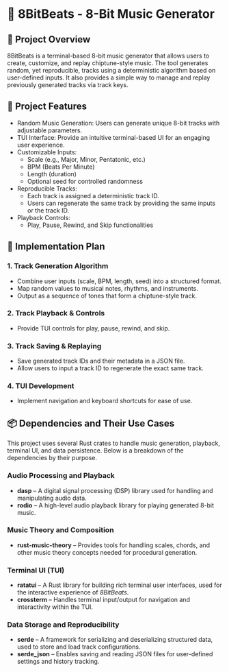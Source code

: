 # 🎵 8BitBeats - 8-Bit Music Generator

## 📌 Project Overview
8BitBeats is a terminal-based 8-bit music generator that allows users to create, customize, and replay chiptune-style music. The tool generates random, yet reproducible, tracks using a deterministic algorithm based on user-defined inputs. It also provides a simple way to manage and replay previously generated tracks via track keys.

## 🎯 Project Features
- Random Music Generation: Users can generate unique 8-bit tracks with adjustable parameters.
- TUI Interface: Provide an intuitive terminal-based UI for an engaging user experience.
- Customizable Inputs:
  - Scale (e.g., Major, Minor, Pentatonic, etc.)
  - BPM (Beats Per Minute)
  - Length (duration)
  - Optional seed for controlled randomness
- Reproducible Tracks:
  - Each track is assigned a deterministic track ID.
  - Users can regenerate the same track by providing the same inputs or the track ID.
- Playback Controls:
  - Play, Pause, Rewind, and Skip functionalities

## 🔧 Implementation Plan

### 1. Track Generation Algorithm
- Combine user inputs (scale, BPM, length, seed) into a structured format.
- Map random values to musical notes, rhythms, and instruments.
- Output as a sequence of tones that form a chiptune-style track.

### 2. Track Playback & Controls
- Provide TUI controls for play, pause, rewind, and skip.

### 3. Track Saving & Replaying
- Save generated track IDs and their metadata in a JSON file.
- Allow users to input a track ID to regenerate the exact same track.

### 4. TUI Development
- Implement navigation and keyboard shortcuts for ease of use.

## 📦 Dependencies and Their Use Cases

This project uses several Rust crates to handle music generation, playback, terminal UI, and data persistence. Below is a breakdown of the dependencies by their purpose.

### Audio Processing and Playback
- **dasp** – A digital signal processing (DSP) library used for handling and manipulating audio data.  
- **rodio** – A high-level audio playback library for playing generated 8-bit music.  

### Music Theory and Composition
- **rust-music-theory** – Provides tools for handling scales, chords, and other music theory concepts needed for procedural generation.  

### Terminal UI (TUI)
- **ratatui** – A Rust library for building rich terminal user interfaces, used for the interactive experience of *8BitBeats*.  
- **crossterm** – Handles terminal input/output for navigation and interactivity within the TUI.  

### Data Storage and Reproducibility
- **serde** – A framework for serializing and deserializing structured data, used to store and load track configurations.  
- **serde_json** – Enables saving and reading JSON files for user-defined settings and history tracking.  
